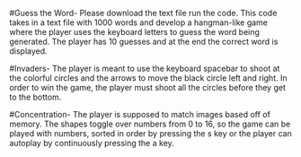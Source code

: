 #Guess the Word-
  Please download the text file run the code.
  This code takes in a text file with 1000 words and develop a hangman-like game where the player uses the keyboard letters to guess the word being generated. The     player has 10 guesses and at the end the correct word is displayed.
 
#Invaders-
  The player is meant to use the keyboard spacebar to shoot at the colorful circles and the arrows to move the black circle left and right. In order to win the       game, the player must shoot all the circles before they get to the bottom.
  
#Concentration-
  The player is supposed to match images based off of memory. The shapes toggle over numbers from 0 to 16, so the game can be played with numbers, sorted in order     by pressing the s key or the player can autoplay by continuously pressing the a key.
